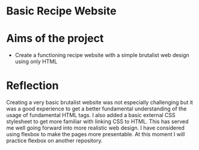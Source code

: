 # Basic Recipe Website
# Aims of the project
* Create a functioning recipe website with a simple brutalist web design using only HTML 

# Reflection
Creating a very basic brutalist website was not especially challenging but it was a good experience to get a better fundamental understanding of the usage of fundamental HTML tags. I also added a basic external CSS stylesheet to get more familiar with linking CSS to HTML. This has served me well going forward into more realistic web design. I have considered using flexbox to make the pages more presentable. At this moment I will practice flexbox on another repository.

